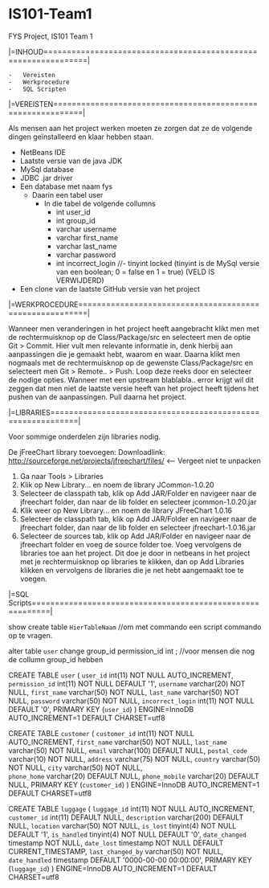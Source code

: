 IS101-Team1
===========

FYS Project, IS101 Team 1

	
|=INHOUD===============================================================|

	-	Vereisten
	-	Werkprocedure
	-	SQL Scripten



|=VEREISTEN============================================================|

Als mensen aan het project werken moeten ze zorgen dat ze de volgende dingen geïnstalleerd en klaar hebben staan.

  - NetBeans IDE
  - Laatste versie van de java JDK
  - MySql database
  - JDBC .jar driver
  - Een database met naam fys
    - Daarin een tabel user
      - In die tabel de volgende collumns
        - int       user_id
        - int       group_id
        - varchar   username
        - varchar   first_name
        - varchar   last_name
        - varchar   password
        - int				incorrect_login
        //- tinyint   locked            (tinyint is de MySql versie van een boolean; 0 = false en 1 = true) (VELD IS VERWIJDERD)
  - Een clone van de laatste GitHub versie van het project




|=WERKPROCEDURE========================================================|

Wanneer men veranderingen in het project heeft aangebracht klikt men met de rechtermuisknop op de Class/Package/src en selecteert men de optie Git > Commit.
Hier vult men relevante informatie in, denk hierbij aan aanpassingen die je gemaakt hebt, waarom en waar.
Daarna klikt men nogmaals met de rechtermuisknop op de gewenste Class/Package/src en selecteert men Git > Remote.. > Push. Loop deze reeks door en selecteer de nodige opties. Wanneer met een upstream blablabla.. error krijgt wil dit zeggen dat men niet de laatste versie heeft van het project heeft tijdens het pushen van de aanpassingen. Pull daarna het project.

|=LIBRARIES============================================================|

Voor sommige onderdelen zijn libraries nodig.

De jFreeChart library toevoegen:
Downloadlink: http://sourceforge.net/projects/jfreechart/files/ <-- Vergeet niet te unpacken

1. Ga naar Tools > Libraries
2. Klik op New Library... en noem de library JCommon-1.0.20
3. Selecteer de classpath tab, klik op Add JAR/Folder en navigeer naar de jfreechart folder, dan naar de lib folder en selecteer jcommon-1.0.20.jar
4. Klik weer op New Library... en noem de library JFreeChart 1.0.16
5. Selecteer de classpath tab, klik op Add JAR/Folder en navigeer naar de jfreechart folder, dan naar de lib folder en selecteer jfreechart-1.0.16.jar
6. Selecteer de sources tab, klik op Add JAR/Folder en navigeer naar de jfreechart folder en voeg de source folder toe.
Voeg vervolgens de libraries toe aan het project. Dit doe je door in netbeans in het project met je rechtermuisknop op libraries te klikken, dan op Add Libraries klikken en vervolgens de libraries die je net hebt aangemaakt toe te voegen.

|=SQL Scripts==========================================================|

show create table `HierTableNaam` 				//om met commando een script commando op te vragen.

alter table `user` change group_id permission_id int ; 		//voor mensen die nog de collumn group_id hebben

CREATE TABLE `user` (
  `user_id` int(11) NOT NULL AUTO_INCREMENT,
  `permission_id` int(11) NOT NULL DEFAULT '1',
  `username` varchar(20) NOT NULL,
  `first_name` varchar(50) NOT NULL,
  `last_name` varchar(50) NOT NULL,
  `password` varchar(50) NOT NULL,
  `incorrect_login` int(11) NOT NULL DEFAULT '0',
  PRIMARY KEY (`user_id`)
) ENGINE=InnoDB AUTO_INCREMENT=1 DEFAULT CHARSET=utf8

CREATE TABLE `customer` (
  `customer_id` int(11) NOT NULL AUTO_INCREMENT,
  `first_name` varchar(50) NOT NULL,
  `last_name` varchar(50) NOT NULL,
  `email` varchar(100) DEFAULT NULL,
  `postal_code` varchar(10) NOT NULL,
  `address` varchar(75) NOT NULL,
  `country` varchar(50) NOT NULL,
  `city` varchar(50) NOT NULL,	
  `phone_home` varchar(20) DEFAULT NULL,
  `phone_mobile` varchar(20) DEFAULT NULL,
  PRIMARY KEY (`customer_id`)
) ENGINE=InnoDB AUTO_INCREMENT=1 DEFAULT CHARSET=utf8

CREATE TABLE `luggage` (
  `luggage_id` int(11) NOT NULL AUTO_INCREMENT,
  `customer_id` int(11) DEFAULT NULL,
  `description` varchar(200) DEFAULT NULL,
  `location` varchar(50) NOT NULL,
  `is_lost` tinyint(4) NOT NULL DEFAULT '1',
  `is_handled` tinyint(4) NOT NULL DEFAULT '0',
  `date_changed` timestamp NOT NULL,
  `date_lost` timestamp NOT NULL DEFAULT CURRENT_TIMESTAMP,
  `last_changed_by` varchar(50) NOT NULL,
  `date_handled` timestamp DEFAULT '0000-00-00 00:00:00',
  PRIMARY KEY (`luggage_id`)
) ENGINE=InnoDB AUTO_INCREMENT=1 DEFAULT CHARSET=utf8
